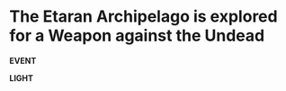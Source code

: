 <!-- .slide: data-background="#ffffff" -->
# The Etaran Archipelago is explored for a Weapon against the Undead

**EVENT**

**LIGHT**
